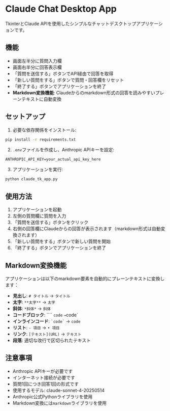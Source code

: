 # Claude Chat Desktop App

TkinterとClaude APIを使用したシンプルなチャットデスクトップアプリケーションです。

## 機能

- 画面左半分に質問入力欄
- 画面右半分に回答表示欄
- 「質問を送信する」ボタンでAPI経由で回答を取得
- 「新しい質問をする」ボタンで質問・回答欄をリセット
- 「終了する」ボタンでアプリケーションを終了
- **Markdown変換機能**: Claudeからのmarkdown形式の回答を読みやすいプレーンテキストに自動変換

## セットアップ

1. 必要な依存関係をインストール:
```bash
pip install -r requirements.txt
```

2. `.env`ファイルを作成し、Anthropic APIキーを設定:
```
ANTHROPIC_API_KEY=your_actual_api_key_here
```

3. アプリケーションを実行:
```bash
python claude_tk_app.py
```

## 使用方法

1. アプリケーションを起動
2. 左側の質問欄に質問を入力
3. 「質問を送信する」ボタンをクリック
4. 右側の回答欄にClaudeからの回答が表示されます（markdown形式は自動変換されます）
5. 「新しい質問をする」ボタンで新しい質問を開始
6. 「終了する」ボタンでアプリケーションを終了

## Markdown変換機能

アプリケーションは以下のmarkdown要素を自動的にプレーンテキストに変換します：

- **見出し**: `# タイトル` → `タイトル`
- **太字**: `**太字**` → `太字`
- **斜体**: `*斜体*` → `斜体`
- **コードブロック**: ```` ```code``` ` → `code`
- **インラインコード**: `` `code` `` → `code`
- **リスト**: `- 項目` → `• 項目`
- **リンク**: `[テキスト](URL)` → `テキスト`
- **段落**: 適切な改行で区切られたテキスト

## 注意事項

- Anthropic APIキーが必要です
- インターネット接続が必要です
- 質問1回につき回答1回の形式です
- 使用するモデル: claude-sonnet-4-20250514
- Anthropic公式Pythonライブラリを使用
- Markdown変換には`markdown`ライブラリを使用 